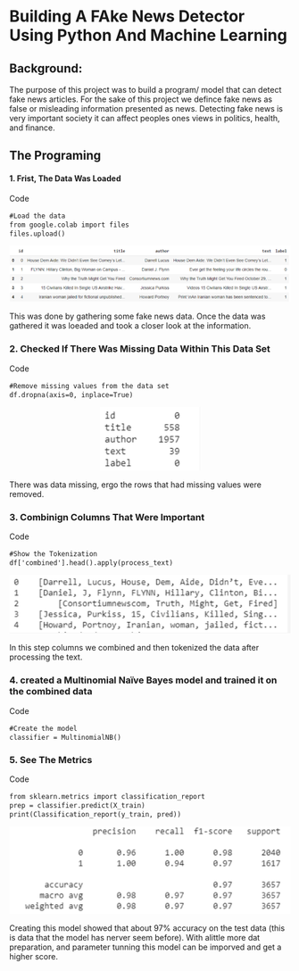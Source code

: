 # Building A FAke News Detector Using Python And Machine Learning
## Background:
The purpose of this project was to build a program/ model that can detect fake news articles. For the sake of this project we defince fake news as false or misleading information presented as news. 
Detecting fake news is very important society it can affect peoples ones views in politics, health, and finance. 

## The Programing

#### 1. Frist, The Data Was Loaded
Code

```
#Load the data
from google.colab import files
files.upload()
```
<p align="center">
  <img src="https://github.com/marjose2/Martinez_Porfolio/blob/main/Data%20Science/Fake%20News%20Detector/images/table1.PNG" />
</p>

This was done by gathering some fake news data. Once the data was gathered it was loeaded and took a closer look at the information.

### 2. Checked If There Was Missing Data Within This Data Set
Code

```
#Remove missing values from the data set
df.dropna(axis=0, inplace=True)
```

<p align="center">
  <img src="https://github.com/marjose2/Martinez_Porfolio/blob/main/Data%20Science/Fake%20News%20Detector/images/table2.PNG" />
</p>
There was data missing, ergo the rows that had missing values were removed. 

### 3. Combinign Columns That Were Important 
Code

```
#Show the Tokenization
df['combined'].head().apply(process_text)
```

<p align="center">
  <img src="https://github.com/marjose2/Martinez_Porfolio/blob/main/Data%20Science/Fake%20News%20Detector/images/figure1.PNG" />
</p>
In this step columns we combined and then tokenized the data after processing the text. 

### 4. created a Multinomial Naïve Bayes model and trained it on the combined data
Code
```
#Create the model
classifier = MultinomialNB()
```

### 5. See The Metrics
Code
```
from sklearn.metrics import classification_report
prep = classifier.predict(X_train)
print(Classification_report(y_train, pred))
```
<p align="center">
  <img src="https://github.com/marjose2/Martinez_Porfolio/blob/main/Data%20Science/Fake%20News%20Detector/images/table3.PNG" />
</p>


Creating this model showed that about 97% accuracy on the test data (this is data that the model has nerver seem before). With alittle more dat preparation, and parameter tunning this model can be imporved and get a higher score.




